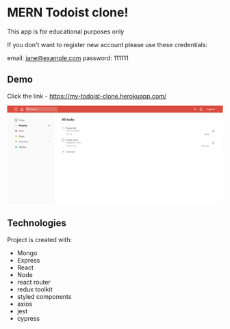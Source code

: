 # MERN Todoist clone!
This app is for educational purposes only

If you don't want to register new account please use these credentials:

email: jane@example.com
password: 111111

## Demo
Click the link - https://my-todoist-clone.herokuapp.com/

![my-todosit-clone](./client/public/images/todoist-screenshot.png)

## Technologies
Project is created with:

* Mongo
* Express
* React
* Node
* react router
* redux toolkit
* styled components 
* axios
* jest
* cypress

